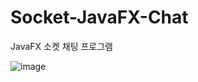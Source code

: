 # Socket-JavaFX-Chat
JavaFX 소켓 채팅 프로그램

![image](https://user-images.githubusercontent.com/59761622/122669305-a9c02000-d1f7-11eb-82e7-11bc84f88de7.png)
